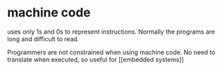 # machine code
uses only 1s and 0s to represent instructions. Normally the programs are long and difficult to read.

Programmers are not constrained when using machine code.
No need to translate when executed, so useful for [[embedded systems]]
